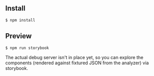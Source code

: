 ## Install

```bash
$ npm install
```

## Preview

``` bash
$ npm run storybook
```

The actual debug server isn't in place yet, so you can explore the components (rendered against fixtured JSON from the analyzer) via storybook.
